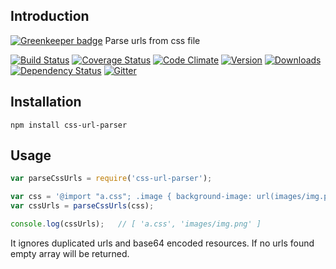 ## Introduction

[![Greenkeeper badge](https://badges.greenkeeper.io/website-scraper/node-css-url-parser.svg)](https://greenkeeper.io/)
Parse urls from css file

[![Build Status](https://img.shields.io/travis/website-scraper/node-css-url-parser/master.svg?style=flat)](https://travis-ci.org/website-scraper/node-css-url-parser)
[![Coverage Status](https://coveralls.io/repos/website-scraper/node-css-url-parser/badge.svg)](https://coveralls.io/r/website-scraper/node-css-url-parser)
[![Code Climate](https://codeclimate.com/github/website-scraper/node-css-url-parser/badges/gpa.svg)](https://codeclimate.com/github/website-scraper/node-css-url-parser)
[![Version](https://img.shields.io/npm/v/css-url-parser.svg?style=flat)](https://www.npmjs.org/package/css-url-parser)
[![Downloads](https://img.shields.io/npm/dm/css-url-parser.svg?style=flat)](https://www.npmjs.org/package/css-url-parser)
[![Dependency Status](https://david-dm.org/website-scraper/node-css-url-parser.svg?style=flat)](https://david-dm.org/website-scraper/node-css-url-parser)
[![Gitter](https://badges.gitter.im/website-scraper/node-css-url-parser.svg)](https://gitter.im/website-scraper/node-css-url-parser?utm_source=badge&utm_medium=badge&utm_campaign=pr-badge)


## Installation
```
npm install css-url-parser
```

## Usage
```javascript
var parseCssUrls = require('css-url-parser');

var css = '@import "a.css"; .image { background-image: url(images/img.png); }';
var cssUrls = parseCssUrls(css);

console.log(cssUrls);   // [ 'a.css', 'images/img.png' ]
```

It ignores duplicated urls and base64 encoded resources.
If no urls found empty array will be returned.
